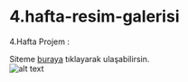# 4.hafta-resim-galerisi

4.Hafta Projem :

Siteme [buraya](https://serhat-zunluoglu-resim-galerisi.netlify.app/) tıklayarak ulaşabilirsin.  
![alt text](https://github.com/serhatzunluoglu/Yazilimci-Fabrikasi-Programi-Ornekleri-Uretken-Akademi/blob/79cae85c651ec1fdc365b1a6c6c6e030c0318564/Kart%20Uygulamas%C4%B1/images/Uygulama%20Resmi.png)
